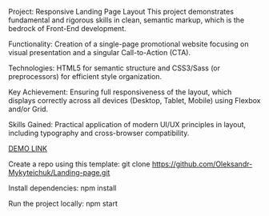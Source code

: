 Project: Responsive Landing Page Layout
This project demonstrates fundamental and rigorous skills in clean, semantic markup, which is the bedrock of Front-End development.

Functionality: Creation of a single-page promotional website focusing on visual presentation and a singular Call-to-Action (CTA).

Technologies: HTML5 for semantic structure and CSS3/Sass (or preprocessors) for efficient style organization.

Key Achievement: Ensuring full responsiveness of the layout, which displays correctly across all devices (Desktop, Tablet, Mobile) using Flexbox and/or Grid.

Skills Gained: Practical application of modern UI/UX principles in layout, including typography and cross-browser compatibility.

[DEMO LINK](https://Oleksandr-Mykyteichuk.github.io/Landing-page/)

 Create a repo using this template: git clone https://github.com/Oleksandr-Mykyteichuk/Landing-page.git

 Install dependencies: npm install

 Run the project locally: npm start

